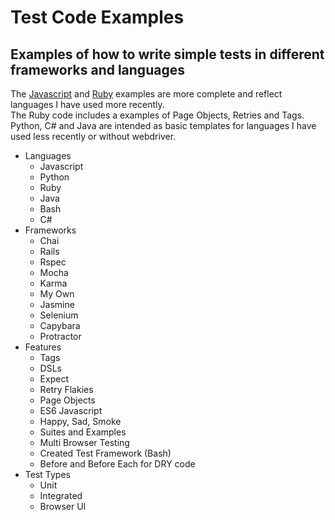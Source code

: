 # Test Code Examples

## Examples of how to write simple tests in different frameworks and languages

The [Javascript](https://github.com/durrantm/test_code_samples) and [Ruby](https://github.com/durrantm/test_code_samples/blob/master/spec_ruby_rspec_capybara_spec.rb) examples are more complete and reflect languages I have used more recently.</br>
The Ruby code includes a examples of Page Objects, Retries and Tags.</br>
Python, C# and Java are intended as basic templates for languages I have used less recently or without webdriver.

- Languages
  - Javascript
  - Python
  - Ruby
  - Java
  - Bash
  - C#
- Frameworks
  - Chai 
  - Rails
  - Rspec
  - Mocha
  - Karma
  - My Own
  - Jasmine 
  - Selenium
  - Capybara
  - Protractor 
 - Features
   - Tags
   - DSLs
   - Expect
   - Retry Flakies
   - Page Objects
   - ES6 Javascript
   - Happy, Sad, Smoke
   - Suites and Examples
   - Multi Browser Testing  
   - Created Test Framework (Bash)
   - Before and Before Each for DRY code
 - Test Types
   - Unit
   - Integrated
   - Browser UI
</br>

